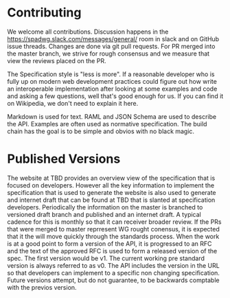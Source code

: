 
# Contributing

We welcome all contributions. Discussion happens in the
https://spadwg.slack.com/messages/general/ room in slack and on GitHub
issue threads. Changes are done via git pull requests. For PR merged
into the master branch, we strive for rough consensus and we measure
that view the reviews placed on the PR.

The Specification style is "less is more". If a reasonable developer
who is fully up on modern web development practices could figure out
how write an interoperable implementation after looking at some examples
and code and asking a few questions, well that's good enough for
us. If you can find it on Wikipedia, we don't need to explain it here.

Markdown is used for text. RAML and JSON Schema are used to describe
the API. Examples are often used as normative specification. The build
chain has the goal is to be simple and obvios with no black magic.


# Published Versions 

The website at TBD provides an overview view of the specification that 
is focused on developers. However all the key information to implement 
the specification that is used to generate the website is also used to 
generate and internet draft that can be found at TBD that is slanted 
at specification developers. Periodically the information on the 
master is branched to versioned draft branch and published and an 
internet draft. A typical cadence for this is monthly so that it can 
receiver broader review. If the PRs that were merged to master 
reprresent WG rought conensus, it is expected that it the will move 
quickly through the standards process. When the work is at a good 
point to form a version of the API, it is progressed to an RFC and the 
text of the approved RFC is used to form a released version of the 
spec. The first version would be v1. The current working pre standard 
version is always referred to as v0.  The API includes the version in 
the URL so that developers can implement to a specific non changing 
specification. Future versions attempt, but do not guarantee, to be 
backwards comptable with the previos version. 


